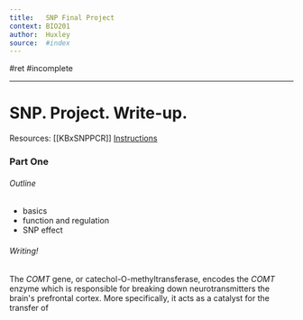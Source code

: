 ```yaml
---
title:   SNP Final Project
context: BIO201
author:  Huxley
source:  #index
---
```


#ret #incomplete

---



# SNP. Project. Write-up.

Resources: 
[[KBxSNPPCR]]
[Instructions](https://docs.google.com/document/d/1SRQSvppoSJYlOfJvIKg3INx79Yzv5MmXcFcNG1-nIwE/edit)

### Part One

###### Outline
- basics
- function and regulation
- SNP effect

###### Writing!

The *COMT* gene, or catechol-O-methyltransferase, encodes the *COMT* enzyme which is responsible for breaking down neurotransmitters the brain's prefrontal cortex. More specifically, it acts as a catalyst for the transfer of 



























